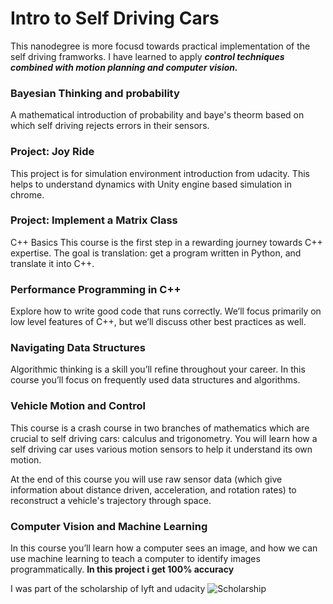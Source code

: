 # Intro to Self Driving Cars

This nanodegree is more focusd towards practical implementation of the self driving framworks. I have learned to apply
**_control techniques combined with motion planning and computer vision._**


### Bayesian Thinking and probability
A mathematical introduction of probability and baye's theorm based on which self driving rejects errors in their sensors.

### Project: Joy Ride
This project is for simulation environment introduction from udacity. This helps to understand dynamics with Unity engine based simulation in chrome.

### Project: Implement a Matrix Class
C++ Basics
This course is the first step in a rewarding journey towards C++ expertise. The goal is translation: get a program written in Python, and translate it into C++.

### Performance Programming in C++
Explore how to write good code that runs correctly. We’ll focus primarily on low level features of C++, but we’ll discuss other best practices as well.

### Navigating Data Structures
Algorithmic thinking is a skill you’ll refine throughout your career. In this course you’ll focus on frequently used data structures and algorithms.

### Vehicle Motion and Control
This course is a crash course in two branches of mathematics which are crucial to self driving cars: calculus and trigonometry. You will learn how a self driving car uses various motion sensors to help it understand its own motion.

At the end of this course you will use raw sensor data (which give information about distance driven, acceleration, and rotation rates) to reconstruct a vehicle's trajectory through space.

### Computer Vision and Machine Learning
In this course you’ll learn how a computer sees an image, and how we can use machine learning to teach a computer to identify images programmatically. **In this project i get 100% accuracy**


I was part of the scholarship of lyft and udacity
![Scholarship](https://wgcv.me/wp-content/uploads/2018/03/Scholarship.png )

